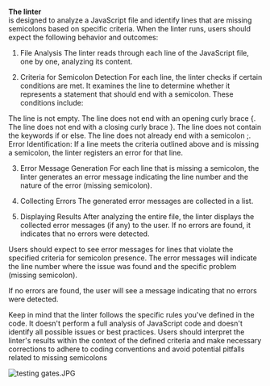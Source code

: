 **The linter**  
is designed to analyze a JavaScript file and identify lines that are missing semicolons based on specific criteria. When the linter runs, users should expect the following behavior and outcomes:

1. File Analysis
The linter reads through each line of the JavaScript file, one by one, analyzing its content.

2. Criteria for Semicolon Detection
For each line, the linter checks if certain conditions are met. It examines the line to determine whether it represents a statement that should end with a semicolon. These conditions include:

The line is not empty.
The line does not end with an opening curly brace {.
The line does not end with a closing curly brace }.
The line does not contain the keywords if or else.
The line does not already end with a semicolon ;.
Error Identification: If a line meets the criteria outlined above and is missing a semicolon, the linter registers an error for that line.

3. Error Message Generation
For each line that is missing a semicolon, the linter generates an error message indicating the line number and the nature of the error (missing semicolon).

4. Collecting Errors
The generated error messages are collected in a list.

5. Displaying Results
After analyzing the entire file, the linter displays the collected error messages (if any) to the user. If no errors are found, it indicates that no errors were detected.

Users should expect to see error messages for lines that violate the specified criteria for semicolon presence. The error messages will indicate the line number where the issue was found and the specific problem (missing semicolon). 

If no errors are found, the user will see a message indicating that no errors were detected.

Keep in mind that the linter follows the specific rules you've defined in the code. It doesn't perform a full analysis of JavaScript code and doesn't identify all possible issues or best practices. Users should interpret the linter's results within the context of the defined criteria and make necessary corrections to adhere to coding conventions and avoid potential pitfalls related to missing semicolons


![testing gates.JPG](..%2F..%2F..%2Ftesting%20gates.JPG)